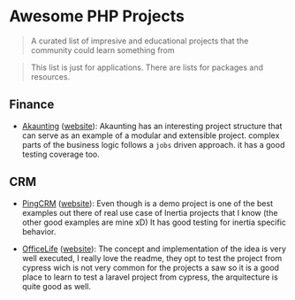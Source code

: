 # Awesome PHP Projects
> A curated list of impresive and educational projects that the community could learn something from

> This list is just for applications. There are lists for packages and resources.

## Finance
- [Akaunting](https://github.com/akaunting/akaunting) ([website](https://akaunting.com)): Akaunting has an interesting project structure that can serve as an example of a modular and extensible project. complex parts of the business logic follows a `jobs` driven approach. it has a good testing coverage too.


## CRM
- [PingCRM](https://github.com/inertiajs/pingcrm) ([website](http://demo.inertiajs.com/login)): Even though is a demo project is one of the best examples out there of real use case of Inertia projects that I know (the other good examples are mine xD) It has good testing for inertia specific behavior.

- [OfficeLife](https://github.com/officelifehq/officelife) ([website](https://demo.officelife.io/)): The concept and implementation of the idea is very well executed, I really love the readme, they opt to test the project from cypress wich is not very common for the projects a saw so it is a good place to learn to test a laravel project from cypress, the arquitecture is quite good as well.
